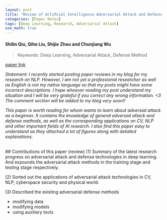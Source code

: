 ```yaml
---
layout: post
title: "Review of Artiﬁcial Intelligence Adversarial Attack and Defense Technologies (2019)"
categories: [Paper Notes]
tags: [Deep Learning, Research, Adversarial Attack]
use_math: true
---
```

#### Shilin Qiu, Qihe Liu, Shijie Zhou and Chunjiang Wu
>Keywords: Deep Learning, Adversarial Attack, Defense Method

[paper link](https://www.semanticscholar.org/paper/Review-of-Artificial-Intelligence-Adversarial-and-Qiu-Liu/4af6c0c61bbaaca04d33deea73b69b8494e0c77e)

_Statement: I recently started posting paper reviews in my blog for my research on NLP. 
However, I am not yet a professional researcher as well as English is not my native language so that my posts might have some incorrect descriptions.
I hope whoever reading my post understand my situation and I will be very grateful if you correct any wrong information. <3
The comment section will be added to my blog very soon!!_

_This paper is worth reading for whom wants to learn about adversial attack as a beginner. 
It contains the knowledge of general adversial attack and defense methods, as well as 
the corresponding applications on CV, NLP and other important fields of AI research.
I also find this paper easy to understand as they attached a lot of figures along with detailed explanations._


<br>
## Contributions of this paper (review)
(1) Summary of the latest research progress on adversarial attack and defense technologies in deep learning. And expounds the adversarial attack methods in the training stage and testing stage respectively.

(2) Sorted out the applications of adversarial attack technologies in CV, NLP, cyberspace security and physical world.

(3) Described the existing adversarial defense methods
- modifying data
- modifying models
- using auxiliary tools




